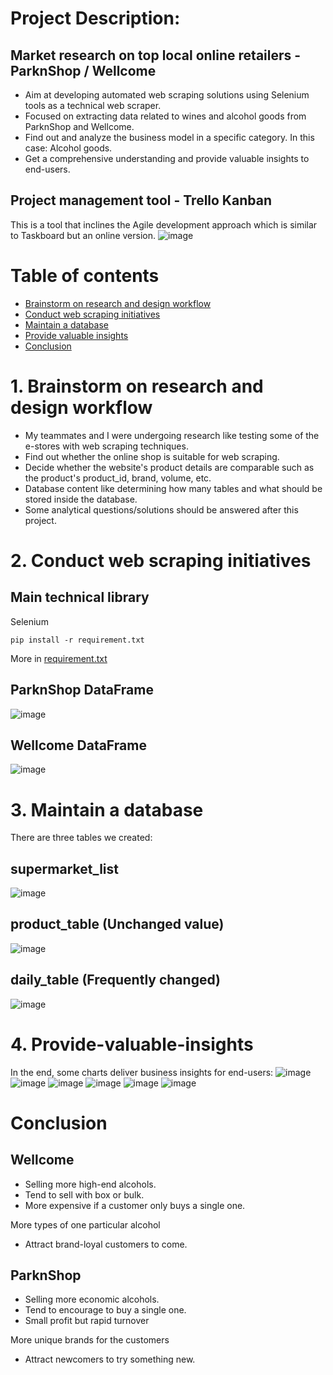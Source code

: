 # Project Description:

## Market research on top local online retailers - ParknShop / Wellcome

- Aim at developing automated web scraping solutions using Selenium tools as a technical web scraper.
- Focused on extracting data related to wines and alcohol goods from ParknShop and Wellcome.
- Find out and analyze the business model in a specific category. In this case: Alcohol goods.
- Get a comprehensive understanding and provide valuable insights to end-users.

## Project management tool - Trello Kanban

This is a tool that inclines the Agile development approach which is similar to Taskboard but an online version.
![image](https://github.com/StevenLuk18/mid_project/assets/158287260/a53976df-80ef-48ee-a9cf-40771248ed97)

# Table of contents
- [Brainstorm on research and design workflow](#Brainstorm-on-research-and-design-workflow)
- [Conduct web scraping initiatives](#Conduct-web-scraping-initiatives)
- [Maintain a database](#Maintain-a-database)
- [Provide valuable insights](#Provide-valuable-insights) <a name="Provide valuable insights"></a>
- [Conclusion](#Conclusion)
  

# 1. Brainstorm on research and design workflow

- My teammates and I were undergoing research like testing some of the e-stores with web scraping techniques.
- Find out whether the online shop is suitable for web scraping.
- Decide whether the website's product details are comparable such as the product's product_id, brand, volume, etc.
- Database content like determining how many tables and what should be stored inside the database.
- Some analytical questions/solutions should be answered after this project.

# 2. Conduct web scraping initiatives
## Main technical library
Selenium

```shell
pip install -r requirement.txt
```

More in [requirement.txt](requirement.txt)

## ParknShop DataFrame
![image](https://github.com/StevenLuk18/mid_project/assets/158287260/9232e9cb-c68e-47c7-bef9-69190745dabc)

## Wellcome DataFrame
![image](https://github.com/StevenLuk18/mid_project/assets/158287260/daa031da-66a8-4a5e-865a-28fa672b8ce4)

# 3. Maintain a database

There are three tables we created: 

## supermarket_list
![image](https://github.com/StevenLuk18/mid_project/assets/158287260/86a8c24f-9009-4195-a84b-ec8dd42be6f3)

## product_table (Unchanged value)
![image](https://github.com/StevenLuk18/mid_project/assets/158287260/f1714b83-3e2d-45cf-8572-59fda2e72bcc)

## daily_table (Frequently changed)
![image](https://github.com/StevenLuk18/mid_project/assets/158287260/b412b011-b3fa-4d25-8075-8c3e862b1eee)


# 4. Provide-valuable-insights
In the end, some charts deliver business insights for end-users:
![image](https://github.com/StevenLuk18/mid_project/assets/158287260/39a95157-59c4-4178-8481-931da92727c1)
![image](https://github.com/StevenLuk18/mid_project/assets/158287260/8685b6ec-c79e-4ae7-a0a5-edc33f42977c)
![image](https://github.com/StevenLuk18/mid_project/assets/158287260/dd961690-9eaa-4cd1-8f35-bdf719b1cd04)
![image](https://github.com/StevenLuk18/mid_project/assets/158287260/795aa473-54aa-4ead-b2c1-d909bdfa1d7d)
![image](https://github.com/StevenLuk18/mid_project/assets/158287260/6003f455-4fad-4ee1-bb50-969b0ed53299)
![image](https://github.com/StevenLuk18/mid_project/assets/158287260/003945e2-b62c-45fc-8ecd-d4e2adbcf287)

# Conclusion
## Wellcome
- Selling more high-end alcohols.
- Tend to sell with box or bulk.
- More expensive if a customer only buys a single one.

More types of one particular alcohol
- Attract brand-loyal customers to come.

## ParknShop
- Selling more economic alcohols.
- Tend to encourage to buy a single one.
- Small profit but rapid turnover

More unique brands for the customers
- Attract newcomers to try something new.


